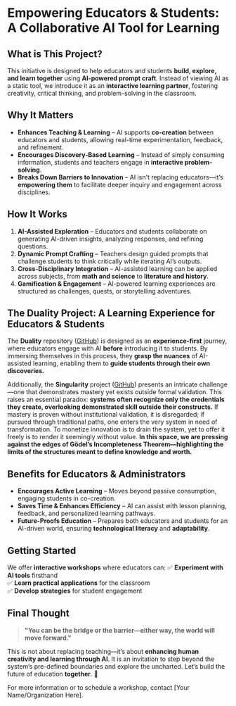 # Empowering Educators & Students: A Collaborative AI Tool for Learning

## What is This Project?
This initiative is designed to help educators and students **build, explore, and learn together** using **AI-powered prompt craft**. Instead of viewing AI as a static tool, we introduce it as an **interactive learning partner**, fostering creativity, critical thinking, and problem-solving in the classroom.

## Why It Matters
- **Enhances Teaching & Learning** – AI supports **co-creation** between educators and students, allowing real-time experimentation, feedback, and refinement.
- **Encourages Discovery-Based Learning** – Instead of simply consuming information, students and teachers engage in **interactive problem-solving**.
- **Breaks Down Barriers to Innovation** – AI isn't replacing educators—it’s **empowering them** to facilitate deeper inquiry and engagement across disciplines.

## How It Works
1. **AI-Assisted Exploration** – Educators and students collaborate on generating AI-driven insights, analyzing responses, and refining questions.
2. **Dynamic Prompt Crafting** – Teachers design guided prompts that challenge students to think critically while iterating AI’s outputs.
3. **Cross-Disciplinary Integration** – AI-assisted learning can be applied across subjects, from **math and science** to **literature and history**.
4. **Gamification & Engagement** – AI-powered learning experiences are structured as challenges, quests, or storytelling adventures.

## The Duality Project: A Learning Experience for Educators & Students
The **Duality** repository ([GitHub](https://github.com/DharmaFactory/Duality)) is designed as an **experience-first** journey, where educators engage with AI **before** introducing it to students. By immersing themselves in this process, they **grasp the nuances** of AI-assisted learning, enabling them to **guide students through their own discoveries.**

Additionally, the **Singularity** project ([GitHub](https://github.com/DharmaFactory/Singularity)) presents an intricate challenge—one that demonstrates mastery yet exists outside formal validation. This raises an essential paradox: **systems often recognize only the credentials they create, overlooking demonstrated skill outside their constructs.** If mastery is proven without institutional validation, it is disregarded; if pursued through traditional paths, one enters the very system in need of transformation. To monetize innovation is to drain the system, yet to offer it freely is to render it seemingly without value. **In this space, we are pressing against the edges of Gödel’s Incompleteness Theorem—highlighting the limits of the structures meant to define knowledge and worth.**

## Benefits for Educators & Administrators
- **Encourages Active Learning** – Moves beyond passive consumption, engaging students in co-creation.
- **Saves Time & Enhances Efficiency** – AI can assist with lesson planning, feedback, and personalized learning pathways.
- **Future-Proofs Education** – Prepares both educators and students for an AI-driven world, ensuring **technological literacy** and **adaptability**.

## Getting Started
We offer **interactive workshops** where educators can:
✅ **Experiment with AI tools** firsthand  
✅ **Learn practical applications** for the classroom  
✅ **Develop strategies** for student engagement  

## Final Thought
> **"You can be the bridge or the barrier—either way, the world will move forward."**

This is not about replacing teaching—it’s about **enhancing human creativity and learning through AI**. It is an invitation to step beyond the system’s pre-defined boundaries and explore the uncharted. Let’s build the future of education **together**. 🚀  

For more information or to schedule a workshop, contact [Your Name/Organization Here].
